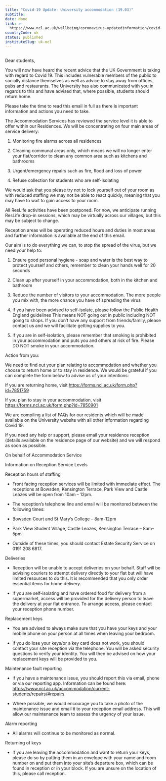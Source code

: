 ```yaml
---
title: "Covid-19 Update: University accommodation (19.03)"
subtitle: 
date: None
link: >-
  https://www.ncl.ac.uk/wellbeing/coronavirus-updatedinformation/covid-19updateuniversityaccommodation1903/
countryCode: uk
status: published
instituteSlug: uk-ncl
---
```

![]()

Dear students,

You will now have heard the recent advice that the UK Government is taking with regard to Covid 19. This includes vulnerable members of the public to socially distance themselves as well as advice to stay away from offices, pubs and restaurants. The University has also communicated with you in regards to this and have advised that, where possible, students should return home.

Please take the time to read this email in full as there is important information and actions you need to take.

The Accommodation Services has reviewed the service level it is able to offer within our Residences. We will be concentrating on four main areas of service delivery:

1. Monitoring fire alarms across all residences

2. Cleaning communal areas only, which means we will no longer enter your flat/corridor to clean any common area such as kitchens and bathrooms

3. Urgent/emergency repairs such as fire, flood and loss of power

4. Refuse collection for students who are self-isolating

We would ask that you please try not to lock yourself out of your room as with reduced staffing we may not be able to react quickly, meaning that you may have to wait to gain access to your room.

All ResLife activities have been postponed. For now, we anticipate running ResLife drop-in sessions, which may be virtually across our villages, but this may be subject to change.

Reception areas will be operating reduced hours and duties in most areas and further information is available at the end of this email.

Our aim is to do everything we can, to stop the spread of the virus, but we need your help to:

1. Ensure good personal hygiene - soap and water is the best way to protect yourself and others, remember to clean your hands well for 20 seconds

2. Clean up after yourself in your accommodation, both in the kitchen and bathroom

3. Reduce the number of visitors to your accommodation. The more people you mix with, the more chance you have of spreading the virus

4. If you have been advised to self-isolate, please follow the Public Health England guidelines This means NOT going out in public including NOT going to shops. If you don’t have any support from friends/family, please contact us and we will facilitate getting supplies to you.

5. If you are in self-isolation, please remember that smoking is prohibited in your accommodation and puts you and others at risk of fire. Please DO NOT smoke in your accommodation.

Action from you:

We need to find out your plan relating to accommodation and whether you choose to return home or to stay in residence. We would be grateful if you can complete the form below to advise us of your intentions:

If you are returning home, visit https://forms.ncl.ac.uk/form.php?id=7851759

If you plan to stay in your accommodation, visit https://forms.ncl.ac.uk/form.php?id=7850901

We are compiling a list of FAQs for our residents which will be made available on the University website with all other information regarding Covid 19.

If you need any help or support, please email your residence reception (details available on the residence page of our website) and we will respond as soon as possible.

On behalf of Accommodation Service

Information on Reception Service Levels

Reception hours of staffing

- Front facing reception services will be limited with immediate effect. The receptions at Bowsden, Kensington Terrace, Park View and Castle Leazes will be open from 10am – 12pm.

- The reception’s telephone line and email will be monitored between the following times:

- Bowsden Court and St Mary’s College – 8am-12pm

- Park View Student Village, Castle Leazes, Kensington Terrace – 8am–5pm

- Outside of these times, you should contact Estate Security Service on 0191 208 6817.

Deliveries

- Reception will be unable to accept deliveries on your behalf. Staff will be advising couriers to attempt delivery directly to your flat but will have limited resources to do this. It is recommended that you only order essential items for home delivery.

- If you are self-isolating and have ordered food for delivery from a supermarket, access will be provided for the delivery person to leave the delivery at your flat entrance. To arrange access, please contact your reception phone number.

Replacement keys

- You are advised to always make sure that you have your keys and your mobile phone on your person at all times when leaving your bedroom.

- If you do lose your keys/or a key card does not work, you should contact your site reception via the telephone. You will be asked security questions to verify your identity. You will then be advised on how your replacement keys will be provided to you.

Maintenance fault reporting

- If you have a maintenance issue, you should report this via email, phone or via our reporting app. Information can be found here: https://www.ncl.ac.uk/accommodation/current-students/repairs/#repairs

- Where possible, we would encourage you to take a photo of the maintenance issue and email it to your reception email address. This will allow our maintenance team to assess the urgency of your issue.

Alarm reporting

- All alarms will continue to be monitored as normal.

Returning of keys

- If you are leaving the accommodation and want to return your keys, please do so by putting them in an envelope with your name and room number on and put them into your site’s departure box, which can be found in reception or in your block. If you are unsure on the location of this, please call reception.